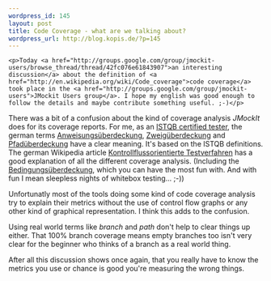 ```yaml
--- 
wordpress_id: 145
layout: post
title: Code Coverage - what are we talking about?
wordpress_url: http://blog.kopis.de/?p=145
---
```


    <p>Today <a href="http://groups.google.com/group/jmockit-users/browse_thread/thread/42fc076e61843907">an interesting discussion</a> about the definition of <a href="http://en.wikipedia.org/wiki/Code_coverage">code coverage</a> took place in the <a href="http://groups.google.com/group/jmockit-users">JMockit Users group</a>. I hope my english was good enough to follow the details and maybe contribute something useful. ;-)</p>
<p>There was a bit of a confusion about the kind of coverage analysis <em>JMockIt</em> does for its coverage reports. For me, as an <a href="http://www.istqb.org/">ISTQB certified tester</a>, the german terms <a href="http://de.wikipedia.org/wiki/Kontrollflussorientierte_Testverfahren#C0._Anweisungs.C3.BCberdeckungstest_.28Statement_Coverage.29">Anweisungs&uuml;berdeckung</a>, <a href="http://de.wikipedia.org/wiki/Kontrollflussorientierte_Testverfahren#C1._Zweig.C3.BCberdeckungstest_.28Branch_Coverage.29">Zweig&uuml;berdeckung</a> and <a href="http://de.wikipedia.org/wiki/Kontrollflussorientierte_Testverfahren#C2._Pfad.C3.BCberdeckungstest_.28Path_Coverage.29">Pfad&uuml;berdeckung</a> have a clear meaning. It's based on the ISTQB definitions. The german Wikipedia article <a href="http://de.wikipedia.org/wiki/Kontrollflussorientierte_Testverfahren">Kontrollflussorientierte Testverfahren</a> has a good explanation of all the different coverage analysis. (Including the <a href="http://de.wikipedia.org/wiki/Kontrollflussorientierte_Testverfahren#C3._Bedingungs.C3.BCberdeckungstest">Bedingungs&uuml;berdeckung</a>, which you can have the most fun with. And with fun I mean sleepless nights of whitebox testing... ;-))</p>
<p>Unfortunatly most of the tools doing some kind of code coverage analysis try to explain their metrics without the use of control flow graphs or any other kind of graphical representation. I think this adds to the confusion.</p>
<p>Using real world terms like <em>branch</em> and <em>path</em> don't help to clear things up either. That 100% branch coverage means empty branches too isn't very clear for the beginner who thinks of a branch as a real world thing.</p>
<p>After all this discussion shows once again, that you really have to know the metrics you use or chance is good you're measuring the wrong things.</p>
  
